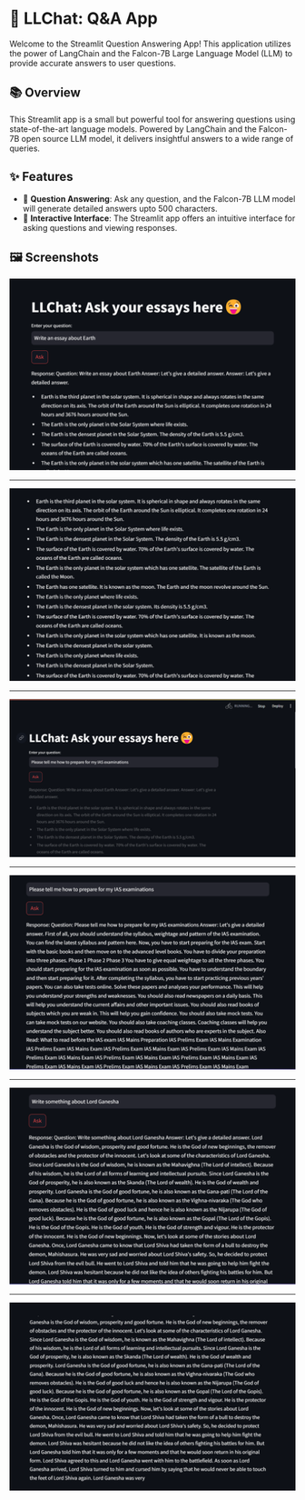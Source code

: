 # 🚀 LLChat: Q&A App

Welcome to the Streamlit Question Answering App! This application utilizes the power of LangChain and the Falcon-7B Large Language Model (LLM) to provide accurate answers to user questions.

## 📚 Overview

This Streamlit app is a small but powerful tool for answering questions using state-of-the-art language models. Powered by LangChain and the Falcon-7B open source LLM model, it delivers insightful answers to a wide range of queries.

## ✨ Features

- 🤔 **Question Answering**: Ask any question, and the Falcon-7B LLM model will generate detailed answers upto 500 characters.
- 🌟 **Interactive Interface**: The Streamlit app offers an intuitive interface for asking questions and viewing responses.

## 🖼️ Screenshots

![When asked about Earth part 1](https://github.com/SrijanShovit/LLChat/blob/master/Screenshots/Screenshot%20(30).png)

---

![When asked about Earth part 2](https://github.com/SrijanShovit/LLChat/blob/master/Screenshots/Screenshot%20(31).png)

---

![How to prep for IAS exams loading](https://github.com/SrijanShovit/LLChat/blob/master/Screenshots/Screenshot%20(33).png)

---

![How to prep for IAS exams response](https://github.com/SrijanShovit/LLChat/blob/master/Screenshots/Screenshot%20(34).png)

---

![When asked about Lord Ganesha part 1](https://github.com/SrijanShovit/LLChat/blob/master/Screenshots/Screenshot%20(35).png)

---

![When asked about Lord Ganesha part 2](https://github.com/SrijanShovit/LLChat/blob/master/Screenshots/Screenshot%20(36).png)

